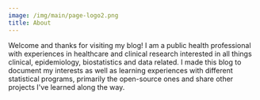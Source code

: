 ```yaml
---
image: /img/main/page-logo2.png
title: About
---
```



Welcome and thanks for visiting my blog! I am a public health professional with experiences in healthcare and clinical research interested in all things clinical, epidemiology, biostatistics and data related. I made this blog to document my interests as well as learning experiences with different statistical programs, primarily the open-source ones and share other projects I've learned along the way. 


